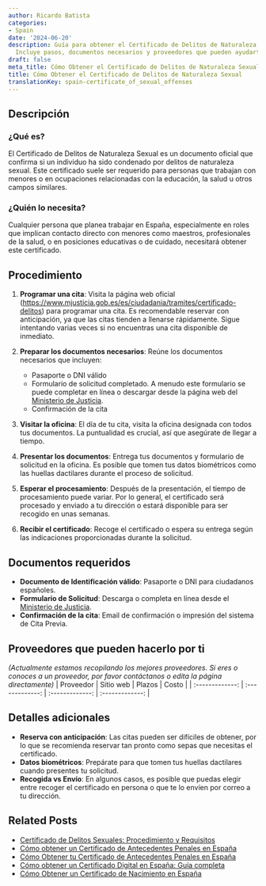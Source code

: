 ```yaml
---
author: Ricardo Batista
categories:
- Spain
date: '2024-06-20'
description: Guía para obtener el Certificado de Delitos de Naturaleza Sexual en España.
  Incluye pasos, documentos necesarios y proveedores que pueden ayudarte.
draft: false
meta_title: Cómo Obtener el Certificado de Delitos de Naturaleza Sexual
title: Cómo Obtener el Certificado de Delitos de Naturaleza Sexual
translationKey: spain-certificate_of_sexual_offenses
---
```



## Descripción
### ¿Qué es?
El Certificado de Delitos de Naturaleza Sexual es un documento oficial que confirma si un individuo ha sido condenado por delitos de naturaleza sexual. Este certificado suele ser requerido para personas que trabajan con menores o en ocupaciones relacionadas con la educación, la salud u otros campos similares.

### ¿Quién lo necesita?
Cualquier persona que planea trabajar en España, especialmente en roles que implican contacto directo con menores como maestros, profesionales de la salud, o en posiciones educativas o de cuidado, necesitará obtener este certificado.

## Procedimiento
1. **Programar una cita**: Visita la página web oficial (https://www.mjusticia.gob.es/es/ciudadania/tramites/certificado-delitos) para programar una cita. Es recomendable reservar con anticipación, ya que las citas tienden a llenarse rápidamente. Sigue intentando varias veces si no encuentras una cita disponible de inmediato.

2. **Preparar los documentos necesarios**: Reúne los documentos necesarios que incluyen:
   - Pasaporte o DNI válido
   - Formulario de solicitud completado. A menudo este formulario se puede completar en línea o descargar desde la página web del [Ministerio de Justicia](https://www.mjusticia.gob.es).
   - Confirmación de la cita

3. **Visitar la oficina**: El día de tu cita, visita la oficina designada con todos tus documentos. La puntualidad es crucial, así que asegúrate de llegar a tiempo.

4. **Presentar los documentos**: Entrega tus documentos y formulario de solicitud en la oficina. Es posible que tomen tus datos biométricos como las huellas dactilares durante el proceso de solicitud.

5. **Esperar el procesamiento**: Después de la presentación, el tiempo de procesamiento puede variar. Por lo general, el certificado será procesado y enviado a tu dirección o estará disponible para ser recogido en unas semanas.

6. **Recibir el certificado**: Recoge el certificado o espera su entrega según las indicaciones proporcionadas durante la solicitud.

## Documentos requeridos
- **Documento de Identificación válido**: Pasaporte o DNI para ciudadanos españoles.
- **Formulario de Solicitud**: Descarga o completa en línea desde el [Ministerio de Justicia](https://www.mjusticia.gob.es/es/ciudadania/tramites/certificado-delitos).
- **Confirmación de la cita**: Email de confirmación o impresión del sistema de Cita Previa.

## Proveedores que pueden hacerlo por ti
_(Actualmente estamos recopilando los mejores proveedores. Si eres o conoces a un proveedor, por favor contáctanos o edita la página directamente)_
| Proveedor        |     Sitio web     |     Plazos    |       Costo      |
| :-------------: | :-------------: |  :-------------: | :-------------: |

## Detalles adicionales
- **Reserva con anticipación**: Las citas pueden ser difíciles de obtener, por lo que se recomienda reservar tan pronto como sepas que necesitas el certificado.
- **Datos biométricos**: Prepárate para que tomen tus huellas dactilares cuando presentes tu solicitud.
- **Recogida vs Envío**: En algunos casos, es posible que puedas elegir entre recoger el certificado en persona o que te lo envíen por correo a tu dirección.

## Related Posts

- [Certificado de Delitos Sexuales: Procedimiento y Requisitos](https://tramitit.com/spanish/guides/spain/solicitud_del_certificado_de_delitos_sexuales/)
- [Cómo obtener un Certificado de Antecedentes Penales en España](https://tramitit.com/spanish/guides/spain/solicitud_de_certificado_de_antecedentes_penales/)
- [Cómo Obtener tu Certificado de Antecedentes Penales en España](https://tramitit.com/spanish/guides/spain/certificado_de_antecedentes_penales/)
- [Cómo obtener un Certificado Digital en España: Guía completa](https://tramitit.com/spanish/guides/spain/solicitud_del_certificado_digital/)
- [Cómo Obtener un Certificado de Nacimiento en España](https://tramitit.com/spanish/guides/spain/certificado_de_nacimiento/)